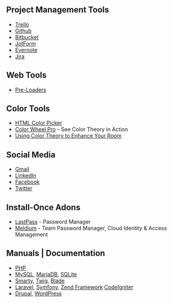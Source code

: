 ## Project Management Tools

 * [Trello](https://trello.com/)
 * [Github](https://github.com/)
 * [Bitbucket](https://bitbucket.org/)
 * [JotForm](https://www.jotform.com/myforms/)
 * [Evernote](https://evernote.com/)
 * [Jira](https://www.atlassian.com/software/jira)


## Web Tools

 * [Pre-Loaders](http://preloaders.net/)


## Color Tools

 * [HTML Color Picker](http://www.w3schools.com/colors/colors_picker.asp)
 * [Color Wheel Pro](http://www.color-wheel-pro.com/) - See Color Theory in Action
 * [Using Color Theory to Enhance Your Room](https://seatup.com/blog/color-room-theory)


## Social Media

 * [Gmail](https://www.gmail.com/)
 * [LinkedIn](https://www.linkedin.com/)
 * [Facebook](https://www.facebook.com/)
 * [Twitter](https://twitter.com/)


## Install-Once Adons

 * [LastPass](https://lastpass.com/) - Password Manager
 * [Meldium](https://www.meldium.com/) -  Team Password Manager, Cloud Identity &amp; Access Management


## Manuals | Documentation

 * [PHP](http://php.net/manual/en/index.php)
 * [MySQL](http://dev.mysql.com/doc/), [MariaDB](https://mariadb.com/kb/en/mariadb/documentation/), [SQLite](https://www.sqlite.org/docs.html)
 * [Smarty](http://www.smarty.net/docs/en/), [Twig](http://twig.sensiolabs.org/documentation), [Blade](https://laravel.com/docs/5.1/blade)
 * [Laravel](https://laravel.com/docs/5.2), [Symfony](http://symfony.com/doc/current/index.html), [Zend Framework](http://framework.zend.com/manual/current/en/index.html) [CodeIgniter](http://www.codeigniter.com/user_guide/)
 * [Drupal](https://www.drupal.org/documentation), [WordPress](https://codex.wordpress.org/)


<!--

## Published at

@todo Breakdown these sections into individual files.

 * [bimal.org.np](http://bimal.org.np/blog/links-to-productivity-tools/)

-->
